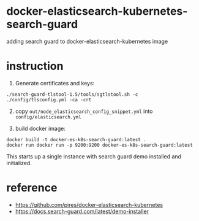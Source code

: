# docker-elasticsearch-kubernetes-search-guard
adding search guard to docker-elasticsearch-kubernetes image

# instruction

1. Generate certificates and keys:

```shell
./search-guard-tlstool-1.5/tools/sgtlstool.sh -c ./config/tlsconfig.yml -ca -crt
```

2. copy `out/node_elasticsearch_config_snippet.yml` into `config/elasticsearch.yml`

3. build docker image:

```shell
docker build -t docker-es-k8s-search-guard:latest .
docker run docker run -p 9200:9200 docker-es-k8s-search-guard:latest
```

This starts up a single instance with search guard demo installed and initialized.

# reference

- https://github.com/pires/docker-elasticsearch-kubernetes
- https://docs.search-guard.com/latest/demo-installer